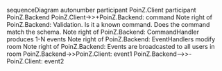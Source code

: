 sequenceDiagram
  autonumber
  participant PoinZ.Client
  participant PoinZ.Backend
  PoinZ.Client->>+PoinZ.Backend: command
  Note right of PoinZ.Backend: Validation. Is it a known command. Does the command match the schema.
  Note right of PoinZ.Backend: CommandHandler produces 1-N events
  Note right of PoinZ.Backend: EventHandlers modify room
  Note right of PoinZ.Backend: Events are broadcasted to all users in room
  PoinZ.Backend->>PoinZ.Client: event1
  PoinZ.Backend-->>-PoinZ.Client: event2
